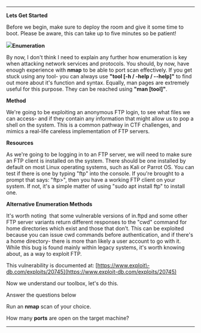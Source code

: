 ----
**Lets Get Started**

Before we begin, make sure to deploy the room and give it some time to boot. Please be aware, this can take up to five minutes so be patient!

**![](https://cdn4.iconfinder.com/data/icons/database-and-server-pixel-prefect-set-3/80/network__computer__connection__sharing_-512.png)Enumeration**

By now, I don't think I need to explain any further how enumeration is key when attacking network services and protocols. You should, by now, have enough experience with **nmap** to be able to port scan effectively. If you get stuck using any tool\- you can always use **"tool \[\-h / \-help / \-\-help\]"** to find out more about it's function and syntax. Equally, man pages are extremely useful for this purpose. They can be reached using **"man \[tool\]"**.

**Method**

We're going to be exploiting an anonymous FTP login, to see what files we can access\- and if they contain any information that might allow us to pop a shell on the system. This is a common pathway in CTF challenges, and mimics a real\-life careless implementation of FTP servers.

**Resources**

As we're going to be logging in to an FTP server, we will need to make sure an FTP client is installed on the system. There should be one installed by default on most Linux operating systems, such as Kali or Parrot OS. You can test if there is one by typing "ftp" into the console. If you're brought to a prompt that says: "ftp>", then you have a working FTP client on your system. If not, it's a simple matter of using "sudo apt install ftp" to install one.

**Alternative Enumeration Methods**

It's worth noting  that some vulnerable versions of in.ftpd and some other FTP server variants return different responses to the "cwd" command for home directories which exist and those that don’t. This can be exploited because you can issue cwd commands before authentication, and if there's a home directory\- there is more than likely a user account to go with it. While this bug is found mainly within legacy systems, it's worth knowing about, as a way to exploit FTP.

This vulnerability is documented at: [https://www.exploit\-db.com/exploits/20745](https://www.exploit-db.com/exploits/20745)

Now we understand our toolbox, let's do this.

Answer the questions below

Run an **nmap** scan of your choice.

How many **ports** are open on the target machine?


----
